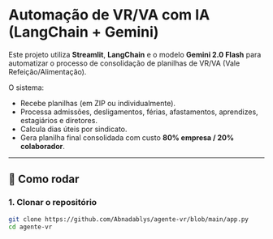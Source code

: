 # Automação de VR/VA com IA (LangChain + Gemini)

Este projeto utiliza **Streamlit**, **LangChain** e o modelo **Gemini 2.0 Flash** para automatizar o processo de consolidação de planilhas de VR/VA (Vale Refeição/Alimentação).

O sistema:
- Recebe planilhas (em ZIP ou individualmente).
- Processa admissões, desligamentos, férias, afastamentos, aprendizes, estagiários e diretores.
- Calcula dias úteis por sindicato.
- Gera planilha final consolidada com custo **80% empresa / 20% colaborador**.

---

## 🚀 Como rodar

### 1. Clonar o repositório

```bash
git clone https://github.com/Abnadablys/agente-vr/blob/main/app.py
cd agente-vr
